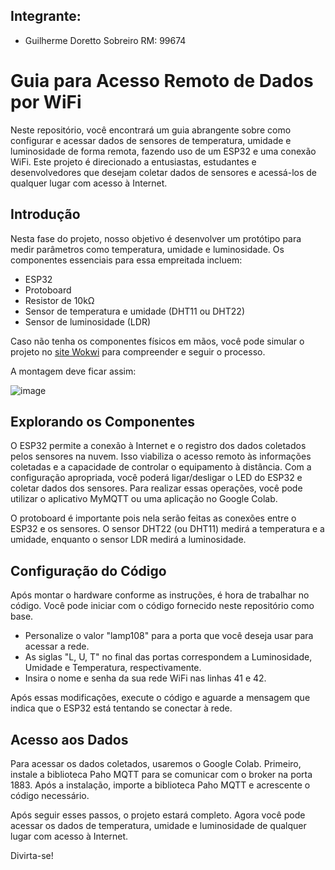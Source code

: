 ## Integrante:
- Guilherme Doretto Sobreiro RM: 99674

# Guia para Acesso Remoto de Dados por WiFi

Neste repositório, você encontrará um guia abrangente sobre como configurar e acessar dados de sensores de temperatura, umidade e luminosidade de forma remota, fazendo uso de um ESP32 e uma conexão WiFi. Este projeto é direcionado a entusiastas, estudantes e desenvolvedores que desejam coletar dados de sensores e acessá-los de qualquer lugar com acesso à Internet.

## Introdução

Nesta fase do projeto, nosso objetivo é desenvolver um protótipo para medir parâmetros como temperatura, umidade e luminosidade. Os componentes essenciais para essa empreitada incluem:

- ESP32
- Protoboard
- Resistor de 10kΩ
- Sensor de temperatura e umidade (DHT11 ou DHT22)
- Sensor de luminosidade (LDR)

Caso não tenha os componentes físicos em mãos, você pode simular o projeto no [site Wokwi](https://wokwi.com) para compreender e seguir o processo.

A montagem deve ficar assim: 


![image](https://github.com/guidxs/Checkpoint5-Edge/assets/126616600/e523c32c-19e9-4f61-8e44-041507800a19)


## Explorando os Componentes

O ESP32 permite a conexão à Internet e o registro dos dados coletados pelos sensores na nuvem. Isso viabiliza o acesso remoto às informações coletadas e a capacidade de controlar o equipamento à distância. Com a configuração apropriada, você poderá ligar/desligar o LED do ESP32 e coletar dados dos sensores. Para realizar essas operações, você pode utilizar o aplicativo MyMQTT ou uma aplicação no Google Colab.

O protoboard é importante pois nela serão feitas as conexões entre o ESP32 e os sensores. O sensor DHT22 (ou DHT11) medirá a temperatura e a umidade, enquanto o sensor LDR medirá a luminosidade.

## Configuração do Código

Após montar o hardware conforme as instruções, é hora de trabalhar no código. Você pode iniciar com o código fornecido neste repositório como base.

- Personalize o valor "lamp108" para a porta que você deseja usar para acessar a rede.
- As siglas "L, U, T" no final das portas correspondem a Luminosidade, Umidade e Temperatura, respectivamente.
- Insira o nome e senha da sua rede WiFi nas linhas 41 e 42.

Após essas modificações, execute o código e aguarde a mensagem que indica que o ESP32 está tentando se conectar à rede.


## Acesso aos Dados

Para acessar os dados coletados, usaremos o Google Colab. Primeiro, instale a biblioteca Paho MQTT para se comunicar com o broker na porta 1883. Após a instalação, importe a biblioteca Paho MQTT e acrescente o código necessário.

Após seguir esses passos, o projeto estará completo. Agora você pode acessar os dados de temperatura, umidade e luminosidade de qualquer lugar com acesso à Internet.

Divirta-se!
